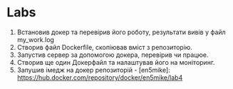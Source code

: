 **Labs**
========

1. Встановив докер та перевiрив його роботу, результати вивiв у файл my_work.log
2. Створив файл Dockerfile, скопiював вмiст з репозиторiю.
3. Запустив сервер за допомогою докера, перевiрив чи працюе.
4. Створив ще один Докерфайл та налаштував його на монiторинг.
5. Запушив iмедж на докер репозиторiй - [en5mike]: https://hub.docker.com/repository/docker/en5mike/lab4
